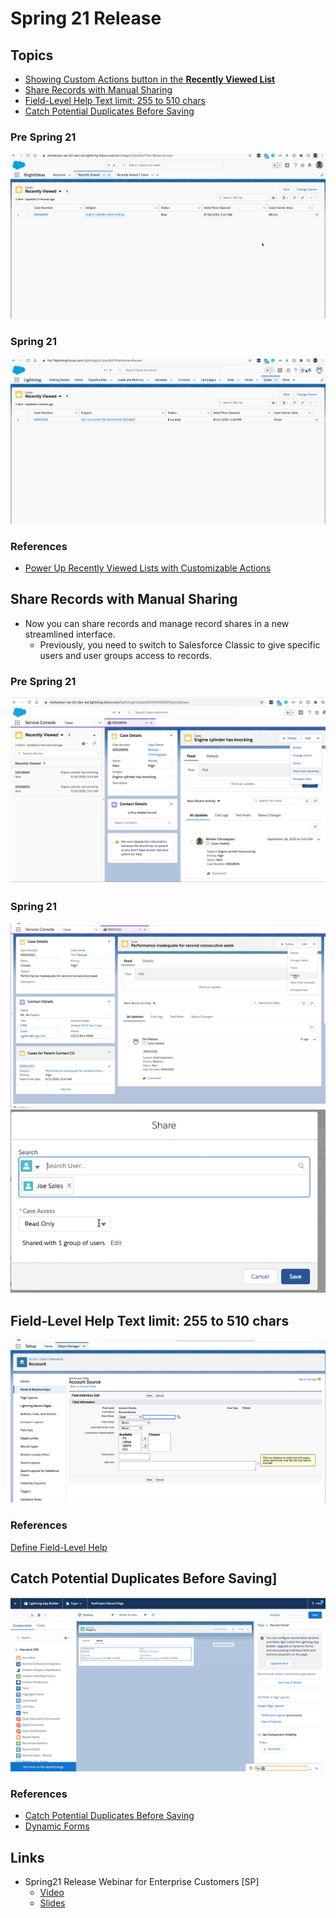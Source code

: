 # Spring 21 Release


## Topics
- [Showing Custom Actions button in the **Recently Viewed List**](#customactions)
- [Share Records with Manual Sharing](#manualsharing)
- [Field-Level Help Text limit: 255 to 510 chars](#fhelplimit)
- [Catch Potential Duplicates Before Saving](#dupcatch)

<a name="customactions"></a>
### Pre Spring 21
![pre Spring 21](img/pre-s21-case-1.gif)
### Spring 21

![Spring 21](img/s21-case-1.gif) 


### References
- [Power Up Recently Viewed Lists with Customizable Actions](https://help.salesforce.com/articleView?id=release-notes.rn_lex_mru_list_actions.htm&type=5&release=230)


<a name="manualsharing"></a>
## Share Records with Manual Sharing 
- Now you can share records and manage record shares in a new streamlined interface.
    - Previously, you need to switch to Salesforce Classic to give specific users and user groups access to records.

### Pre Spring 21
![manual sharing pre](img/mshare-1.png) 

### Spring 21
![manual sharing s21-2](img/mshare-21-1.png) 
![manual sharing s21](img/mshare-21-2.png) 


<a name="fhelplimit"></a>
## Field-Level Help Text limit: 255 to 510 chars
![fhelp 510](img/fhelp-510-1.png)

### References
[Define Field-Level Help](https://help.salesforce.com/articleView?id=customhelp_defining_field_level_help.htm&type=5)



<a name="dupcatch"></a>
## Catch Potential Duplicates Before Saving]

![dyna forms](img/dynamic-forms-1.png)
### References
- [Catch Potential Duplicates Before Saving](https://help.salesforce.com/articleView?id=release-notes.rn_lex_duplicates.htm&type=5&release=230)
- [Dynamic Forms](https://help.salesforce.com/articleView?id=dynamic_forms_migrate.htm&type=5)


## Links
-  Spring21 Release Webinar for Enterprise Customers [SP]
    - [Video](https://salesforce.vidyard.com/watch/Bb5KtxUUvvm5xfdpThuxHG)
    - [Slides]( https://sfdc.co/cdXukP)
 
